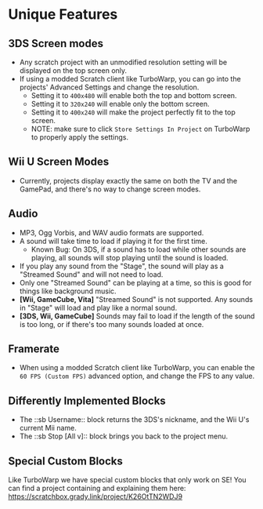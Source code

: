 # Unique Features

## 3DS Screen modes

- Any scratch project with an unmodified resolution setting will be displayed on
  the top screen only.
- If using a modded Scratch client like TurboWarp, you can go into the projects'
  Advanced Settings and change the resolution.
  - Setting it to `400x480` will enable both the top and bottom screen.
  - Setting it to `320x240` will enable only the bottom screen.
  - Setting it to `400x240` will make the project perfectly fit to the top
    screen.
  - NOTE: make sure to click `Store Settings In Project` on TurboWarp to
    properly apply the settings.

## Wii U Screen Modes

- Currently, projects display exactly the same on both the TV and the GamePad,
  and there's no way to change screen modes.

## Audio

- MP3, Ogg Vorbis, and WAV audio formats are supported.
- A sound will take time to load if playing it for the first time.
  - Known Bug: On 3DS, if a sound has to load while other sounds are playing,
    all sounds will stop playing until the sound is loaded.
- If you play any sound from the "Stage", the sound will play as a "Streamed
  Sound" and will not need to load.
- Only one "Streamed Sound" can be playing at a time, so this is good for things
  like background music.
- **[Wii, GameCube, Vita]** "Streamed Sound" is not supported. Any sounds in
  "Stage" will load and play like a normal sound.
- **[3DS, Wii, GameCube]** Sounds may fail to load if the length of the sound is
  too long, or if there's too many sounds loaded at once.

## Framerate

- When using a modded Scratch client like TurboWarp, you can enable the
  `60 FPS (Custom FPS)` advanced option, and change the FPS to any value.

## Differently Implemented Blocks

- The ::sb Username:: block returns the 3DS's nickname, and the Wii U's current
  Mii name.
- The ::sb Stop [All v]:: block brings you back to the project menu.

## Special Custom Blocks

Like TurboWarp we have special custom blocks that only work on SE! You can find
a project containing and explaining them here:
https://scratchbox.grady.link/project/K26OtTN2WDJ9
